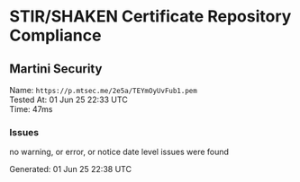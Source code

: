 # STIR/SHAKEN Certificate Repository Compliance

## Martini Security

Name: `https://p.mtsec.me/2e5a/TEYmOyUvFub1.pem`\
Tested At: 01 Jun 25 22:33 UTC\
Time: 47ms

### Issues

no warning, or error, or notice date level issues were found

Generated: 01 Jun 25 22:38 UTC